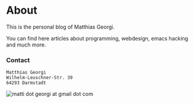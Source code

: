 About
=====

This is the personal blog of Matthias Georgi.

You can find here articles about programming, webdesign, emacs hacking
and much more.

### Contact

    Matthias Georgi
    Wilhelm-Leuschner-Str. 39
    64293 Darmstadt
         
![matti dot georgi at gmail dot com][1]

[1]: images/email.png



